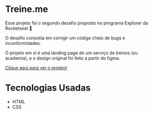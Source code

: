# Treine.me

Esse projeto foi o segundo desafio proposto no programa Explorer da Rocketseat 🚀

O desafio consistia em corrigir um código cheio de bugs e inconformidades.

O projeto em si é uma landing page de um serviço de treinos (ou academia), e o design original foi feito a partir do figma.

<a target="_blank" href="https://clmateus.github.io/Treine-me/"> Clique aqui para ver o projeto! </a>

# Tecnologias Usadas
<ul>
<li>HTML</li>
<li>CSS</li>
</ul>

